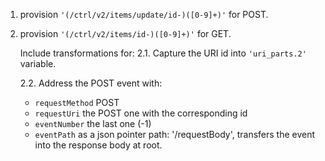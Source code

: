1. provision `'(/ctrl/v2/items/update/id-)([0-9]+)'` for POST.

2. provision `'(/ctrl/v2/items/id-)([0-9]+)'` for GET.

   Include transformations for:
   2.1. Capture the URI id into `'uri_parts.2'` variable.

   2.2. Address the POST event with:
      * `requestMethod` POST
      * `requestUri` the POST one with the corresponding id
      * `eventNumber` the last one (-1)
      * `eventPath` as a json pointer path: '/requestBody', transfers the event into the response body at root.
